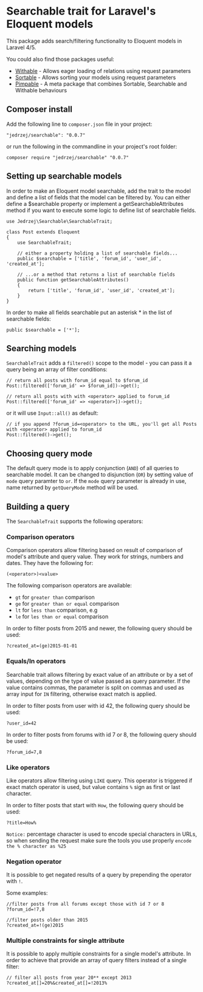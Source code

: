 # Searchable trait for Laravel's Eloquent models

This package adds search/filtering functionality to Eloquent models in Laravel 4/5.

You could also find those packages useful:

- [Withable](https://github.com/jedrzej/withable) - Allows eager loading of relations using request parameters
- [Sortable](https://github.com/jedrzej/sortable) - Allows sorting your models using request parameters
- [Pimpable](https://github.com/jedrzej/pimpable) - A meta package that combines Sortable, Searchable and Withable behaviours

## Composer install

Add the following line to `composer.json` file in your project:

    "jedrzej/searchable": "0.0.7"
	
or run the following in the commandline in your project's root folder:	


    composer require "jedrzej/searchable" "0.0.7"

## Setting up searchable models

In order to make an Eloquent model searchable, add the trait to the model and define a list of fields that the model can be filtered by.
You can either define a $searchable property or implement a getSearchableAttributes method if you want to execute some logic to define list of searchable fields.

    use Jedrzej\Searchable\SearchableTrait;
    
    class Post extends Eloquent
    {
        use SearchableTrait;

        // either a property holding a list of searchable fields...
        public $searchable = ['title', 'forum_id', 'user_id', 'created_at'];

        // ...or a method that returns a list of searchable fields
        public function getSearchableAttributes()
        {
            return ['title', 'forum_id', 'user_id', 'created_at'];
        }
    }

In order to make all fields searchable put an asterisk * in the list of searchable fields:

    public $searchable = ['*'];

## Searching models

`SearchableTrait` adds a `filtered()` scope to the model - you can pass it a query being an array of filter conditions:
 
    // return all posts with forum_id equal to $forum_id
    Post::filtered(['forum_id' => $forum_id])->get();
    
    // return all posts with with <operator> applied to forum_id
    Post::filtered(['forum_id' => <operator>])->get();
 
 or it will use `Input::all()` as default:
    
    // if you append ?forum_id=<operator> to the URL, you'll get all Posts with <operator> applied to forum_id
    Post::filtered()->get();

## Choosing query mode
The default query mode is to apply conjunction (```AND```) of all queries to searchable model. It can be changed to disjunction (```OR```)
by setting value of `mode` query paramter to `or`. If the `mode` query parameter is already in use, name returned by `getQueryMode` method
will be used.
 
## Building a query

The `SearchableTrait` supports the following operators:
    
### Comparison operators
Comparison operators allow filtering based on result of comparison of model's attribute and query value. They work for strings, numbers and dates. They have the following for:
    
    (<operator>)<value>

The following comparison operators are available:

* `gt` for `greater than` comparison
* `ge` for `greater than or equal` comparison
* `lt` for `less than` comparison, e.g
* `le` for `les than or equal` comparison

In order to filter posts from 2015 and newer, the following query should be used:

    ?created_at=(ge)2015-01-01
    
### Equals/In operators
Searchable trait allows filtering by exact value of an attribute or by a set of values, depending on the type of value passed as query parameter. 
If the value contains commas, the parameter is split on commas and used as array input for `IN` filtering, otherwise exact match is applied.
    
In order to filter posts from user with id 42, the following query should be used:

    ?user_id=42
    
In order to filter posts from forums with id 7 or 8, the following query should be used:

    ?forum_id=7,8
    
### Like operators
Like operators allow filtering using `LIKE` query. This operator is triggered if exact match operator is used, but value contains `%` sign as first or last character.

In order to filter posts that start with `How`, the following query should be used:

    ?title=How%

```Notice:``` percentage character is used to encode special characters in URLs, so when sending the request make sure the tools
you use properly ```encode the % character as %25```
    
### Negation operator
It is possible to get negated results of a query by prepending the operator with `!`.
    
Some examples:
    
    //filter posts from all forums except those with id 7 or 8
    ?forum_id=!7,8
    
    //filter posts older than 2015
    ?created_at=!(ge)2015
    
### Multiple constraints for single attribute
It is possible to apply multiple constraints for a single model's attribute. 
In order to achieve that provide an array of query filters instead of a single filter:

    // filter all posts from year 20** except 2013
    ?created_at[]=20%&created_at[]=!2013%
